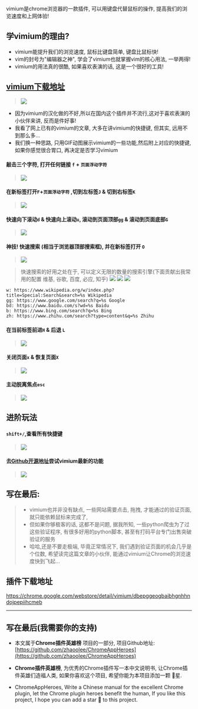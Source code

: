 >
vimium是chrome浏览器的一款插件, 可以用键盘代替鼠标的操作, 提高我们的浏览速度和上网体验!
## 学vimium的理由?
- vimium能提升我们的浏览速度, 鼠标比键盘简单, 键盘比鼠标快!
- vim的封号为"编辑器之神", 学会了vimium也就掌握vim的核心用法, 一举两得!
- vimium的用法真的很酷, 如果喜欢表演的话, 这是一个很好的工具!
## [vimium下载地址](https://chrome.google.com/webstore/detail/vimium/dbepggeogbaibhgnhhndojpepiihcmeb)
> ![](https://user-gold-cdn.xitu.io/2019/5/3/16a7c7286c582120?w=1240&h=789&f=png&s=490954)

- 因为vimium的汉化做的不好,所以在国内这个插件并不流行,这对于喜欢表演的小伙伴来讲, 反而是件好事!
- 我看了网上已有的vimium的文章, 大多在讲vimium的快捷键, 但其实, 远用不到那么多...
- 我们换一种思路, 只用GIF动图展示vimium的一些功能,然后附上对应的快捷键, 如果你感觉很合胃口, 再决定是否学习vimium

#### 敲击三个字符, 打开任何链接 `f` + `页面浮动字符`
> ![](https://user-gold-cdn.xitu.io/2019/5/3/16a7c7286d7f44cd?w=2196&h=1636&f=gif&s=1038836)

#### 在新标签打开`F`+`页面浮动字符` ,切到左标签`J` & 切到右标签`K`
> ![](https://user-gold-cdn.xitu.io/2019/5/3/16a7c7286d9d7b81?w=2220&h=1622&f=gif&s=1412371)
#### 快速向下滚动`d` & 快速向上滚动`u`, 滚动到页面顶部`gg` & 滚动到页面底部`G`
> ![](https://user-gold-cdn.xitu.io/2019/5/3/16a7c7286da04668?w=2218&h=1632&f=gif&s=2628951)

#### 神技! 快速搜索 (相当于浏览器顶部搜索框), 并在新标签打开 `O`
> ![](https://user-gold-cdn.xitu.io/2019/5/3/16a7c7286dce9fc7?w=1966&h=1620&f=gif&s=3767258)

> 快速搜索的好用之处在于, 可以定义无限的数量的搜索引擎(下面贡献出我常用的配置 维基, 谷歌, 百度, 必应, 知乎)
> ![](https://user-gold-cdn.xitu.io/2019/5/3/16a7c7286dde1fc4?w=510&h=434&f=png&s=76920)
> ![](https://user-gold-cdn.xitu.io/2019/5/3/16a7c7289d18b9c8?w=1240&h=321&f=png&s=123390)
> ![](https://user-gold-cdn.xitu.io/2019/5/3/16a7c7289fda8b87?w=1240&h=769&f=png&s=254235)

```
w: https://www.wikipedia.org/w/index.php?title=Special:Search&search=%s Wikipedia
gg: https://www.google.com/search?q=%s Google
bd: https://www.baidu.com/s?wd=%s Baidu
b: https://www.bing.com/search?q=%s Bing
zh: https://www.zhihu.com/search?type=content&q=%s Zhihu
```
#### 在当前标签前进`H` & 后退 `L`
> ![](https://user-gold-cdn.xitu.io/2019/5/3/16a7c728ab5024a5?w=1976&h=1338&f=gif&s=1849728)

#### 关闭页面`x` & 恢复页面`X`

> ![](https://user-gold-cdn.xitu.io/2019/5/3/16a7c728b11879ef?w=2020&h=1368&f=gif&s=842985)

#### 主动脱离焦点`esc`

> ![](https://user-gold-cdn.xitu.io/2019/5/3/16a7c728bf618446?w=2004&h=1352&f=gif&s=404370)

## 进阶玩法
#### `shift+/`,查看所有快捷键
> ![](https://user-gold-cdn.xitu.io/2019/5/3/16a7c728d4e88515?w=1240&h=1123&f=png&s=419398)

#### 去[Github开源地址](https://github.com/philc/vimium)尝试vimium最新的功能
> ![](https://user-gold-cdn.xitu.io/2019/5/3/16a7c728db69a56f?w=1240&h=766&f=png&s=266648)


## 写在最后:
> - vimium也并非没有缺点, 一些网站需要点击, 拖拽, 才能通过的验证页面, 就只能依赖鼠标来完成了,
> - 但如果你够极客的话, 这都不是问题, 据我所知, 一些python爬虫为了过这些验证程序, 有很多好用的python脚本, 甚至有打码平台专门出售突破验证的服务
> - 哈哈,还是不要走极端, 毕竟正常情况下, 我们遇到验证页面的机会几乎是个位数, 希望读完这篇文章的小伙伴, 能通过vimium让Chrome的浏览速度快到飞起...


## 插件下载地址
https://chrome.google.com/webstore/detail/vimium/dbepggeogbaibhgnhhndojpepiihcmeb

---

## 写在最后(我需要你的支持)
- 本文属于**Chrome插件英雄榜** 项目的一部分, 项目Github地址: [https://github.com/zhaoolee/ChromeAppHeroes](https://github.com/zhaoolee/ChromeAppHeroes)

- **Chrome插件英雄榜**, 为优秀的Chrome插件写一本中文说明书, 让Chrome插件英雄们造福人类, 如果你喜欢这个项目, 希望你能为本项目添加一颗 🌟星.

- ChromeAppHeroes, Write a Chinese manual for the excellent Chrome plugin, let the Chrome plugin heroes benefit the human, If you like this project, I hope you can add a star 🌟 to this project.
